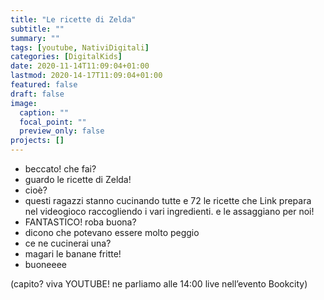 ```yaml
---
title: "Le ricette di Zelda"
subtitle: ""
summary: ""
tags: [youtube, NativiDigitali]
categories: [DigitalKids]
date: 2020-11-14T11:09:04+01:00
lastmod: 2020-14-17T11:09:04+01:00
featured: false
draft: false
image:
  caption: ""
  focal_point: ""
  preview_only: false
projects: []
---
```


- beccato! che fai?
- guardo le ricette di Zelda!
- cioè?
- questi ragazzi stanno cucinando tutte e 72 le ricette che Link prepara nel videogioco raccogliendo i vari ingredienti. e le assaggiano per noi!
- FANTASTICO! roba buona?
- dicono che potevano essere molto peggio
- ce ne cucinerai una?
- magari le banane fritte!
- buoneeee


(capito? viva YOUTUBE! ne parliamo alle 14:00 live nell’evento Bookcity)

